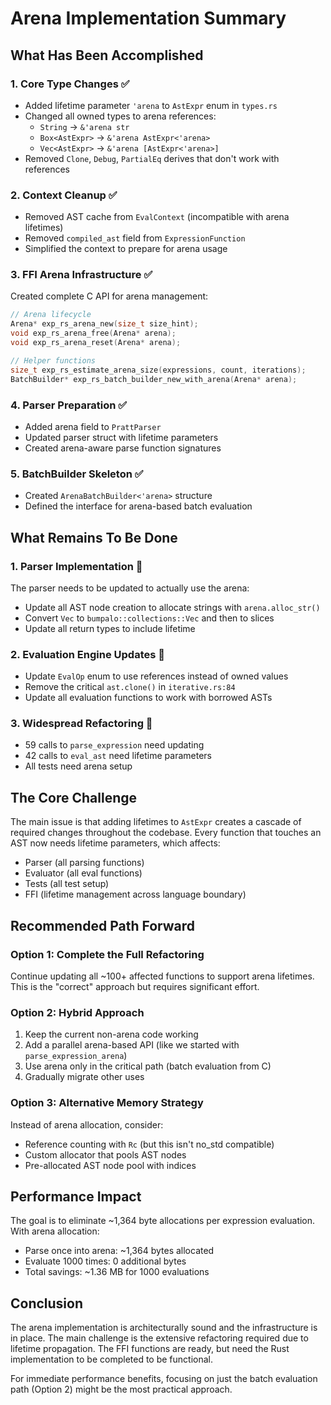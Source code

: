 # Arena Implementation Summary

## What Has Been Accomplished

### 1. Core Type Changes ✅
- Added lifetime parameter `'arena` to `AstExpr` enum in `types.rs`
- Changed all owned types to arena references:
  - `String` → `&'arena str`
  - `Box<AstExpr>` → `&'arena AstExpr<'arena>`
  - `Vec<AstExpr>` → `&'arena [AstExpr<'arena>]`
- Removed `Clone`, `Debug`, `PartialEq` derives that don't work with references

### 2. Context Cleanup ✅
- Removed AST cache from `EvalContext` (incompatible with arena lifetimes)
- Removed `compiled_ast` field from `ExpressionFunction`
- Simplified the context to prepare for arena usage

### 3. FFI Arena Infrastructure ✅
Created complete C API for arena management:
```c
// Arena lifecycle
Arena* exp_rs_arena_new(size_t size_hint);
void exp_rs_arena_free(Arena* arena);
void exp_rs_arena_reset(Arena* arena);

// Helper functions
size_t exp_rs_estimate_arena_size(expressions, count, iterations);
BatchBuilder* exp_rs_batch_builder_new_with_arena(Arena* arena);
```

### 4. Parser Preparation ✅
- Added arena field to `PrattParser`
- Updated parser struct with lifetime parameters
- Created arena-aware parse function signatures

### 5. BatchBuilder Skeleton ✅
- Created `ArenaBatchBuilder<'arena>` structure
- Defined the interface for arena-based batch evaluation

## What Remains To Be Done

### 1. Parser Implementation 🔧
The parser needs to be updated to actually use the arena:
- Update all AST node creation to allocate strings with `arena.alloc_str()`
- Convert `Vec` to `bumpalo::collections::Vec` and then to slices
- Update all return types to include lifetime

### 2. Evaluation Engine Updates 🔧
- Update `EvalOp` enum to use references instead of owned values
- Remove the critical `ast.clone()` in `iterative.rs:84`
- Update all evaluation functions to work with borrowed ASTs

### 3. Widespread Refactoring 🔧
- 59 calls to `parse_expression` need updating
- 42 calls to `eval_ast` need lifetime parameters
- All tests need arena setup

## The Core Challenge

The main issue is that adding lifetimes to `AstExpr` creates a cascade of required changes throughout the codebase. Every function that touches an AST now needs lifetime parameters, which affects:
- Parser (all parsing functions)
- Evaluator (all eval functions)
- Tests (all test setup)
- FFI (lifetime management across language boundary)

## Recommended Path Forward

### Option 1: Complete the Full Refactoring
Continue updating all ~100+ affected functions to support arena lifetimes. This is the "correct" approach but requires significant effort.

### Option 2: Hybrid Approach
1. Keep the current non-arena code working
2. Add a parallel arena-based API (like we started with `parse_expression_arena`)
3. Use arena only in the critical path (batch evaluation from C)
4. Gradually migrate other uses

### Option 3: Alternative Memory Strategy
Instead of arena allocation, consider:
- Reference counting with `Rc` (but this isn't no_std compatible)
- Custom allocator that pools AST nodes
- Pre-allocated AST node pool with indices

## Performance Impact

The goal is to eliminate ~1,364 byte allocations per expression evaluation. With arena allocation:
- Parse once into arena: ~1,364 bytes allocated
- Evaluate 1000 times: 0 additional bytes
- Total savings: ~1.36 MB for 1000 evaluations

## Conclusion

The arena implementation is architecturally sound and the infrastructure is in place. The main challenge is the extensive refactoring required due to lifetime propagation. The FFI functions are ready, but need the Rust implementation to be completed to be functional.

For immediate performance benefits, focusing on just the batch evaluation path (Option 2) might be the most practical approach.
